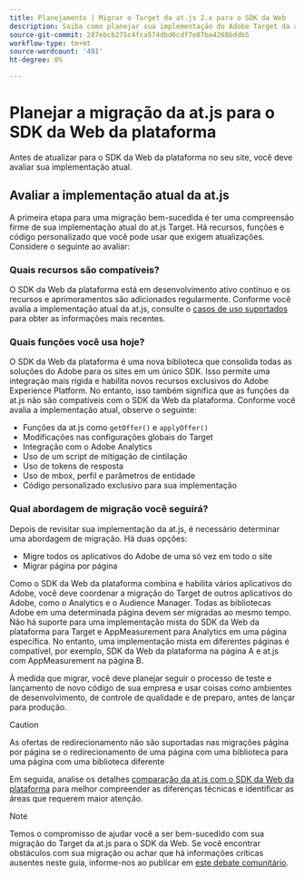 ```yaml
---
title: Planejamento | Migrar o Target da at.js 2.x para o SDK da Web
description: Saiba como planejar sua implementação do Adobe Target da at.js 2.x para o Adobe Experience Platform Web SDK.
source-git-commit: 287ebcb275c4fca574dbd6cdf7e07ba4268bddb5
workflow-type: tm+mt
source-wordcount: '491'
ht-degree: 0%

---
```


# Planejar a migração da at.js para o SDK da Web da plataforma

Antes de atualizar para o SDK da Web da plataforma no seu site, você deve avaliar sua implementação atual.

## Avaliar a implementação atual da at.js

A primeira etapa para uma migração bem-sucedida é ter uma compreensão firme de sua implementação atual do at.js Target. Há recursos, funções e código personalizado que você pode usar que exigem atualizações. Considere o seguinte ao avaliar:

### Quais recursos são compatíveis?

O SDK da Web da plataforma está em desenvolvimento ativo contínuo e os recursos e aprimoramentos são adicionados regularmente. Conforme você avalia a implementação atual da at.js, consulte o [casos de uso suportados](https://github.com/orgs/adobe/projects/18/views/1) para obter as informações mais recentes.

### Quais funções você usa hoje?

O SDK da Web da plataforma é uma nova biblioteca que consolida todas as soluções do Adobe para os sites em um único SDK. Isso permite uma integração mais rígida e habilita novos recursos exclusivos do Adobe Experience Platform. No entanto, isso também significa que as funções da at.js não são compatíveis com o SDK da Web da plataforma. Conforme você avalia a implementação atual, observe o seguinte:

- Funções da at.js como `getOffer()` e `applyOffer()`
- Modificações nas configurações globais do Target
- Integração com o Adobe Analytics
- Uso de um script de mitigação de cintilação
- Uso de tokens de resposta
- Uso de mbox, perfil e parâmetros de entidade
- Código personalizado exclusivo para sua implementação

### Qual abordagem de migração você seguirá?

Depois de revisitar sua implementação da at.js, é necessário determinar uma abordagem de migração. Há duas opções:

- Migre todos os aplicativos do Adobe de uma só vez em todo o site
- Migrar página por página

Como o SDK da Web da plataforma combina e habilita vários aplicativos do Adobe, você deve coordenar a migração do Target de outros aplicativos do Adobe, como o Analytics e o Audience Manager. Todas as bibliotecas Adobe em uma determinada página devem ser migradas ao mesmo tempo. Não há suporte para uma implementação mista do SDK da Web da plataforma para Target e AppMeasurement para Analytics em uma página específica. No entanto, uma implementação mista em diferentes páginas é compatível, por exemplo, SDK da Web da plataforma na página A e at.js com AppMeasurement na página B.

À medida que migrar, você deve planejar seguir o processo de teste e lançamento de novo código de sua empresa e usar coisas como ambientes de desenvolvimento, de controle de qualidade e de preparo, antes de lançar para produção.

>[!CAUTION]
>
>As ofertas de redirecionamento não são suportadas nas migrações página por página se o redirecionamento de uma página com uma biblioteca para uma página com uma biblioteca diferente


Em seguida, analise os detalhes [comparação da at.js com o SDK da Web da plataforma](detailed-comparison.md) para melhor compreender as diferenças técnicas e identificar as áreas que requerem maior atenção.

>[!NOTE]
>
>Temos o compromisso de ajudar você a ser bem-sucedido com sua migração do Target da at.js para o SDK da Web. Se você encontrar obstáculos com sua migração ou achar que há informações críticas ausentes neste guia, informe-nos ao publicar em [este debate comunitário](https://experienceleaguecommunities.adobe.com/t5/adobe-experience-platform-data/tutorial-discussion-migrate-target-from-at-js-to-web-sdk/m-p/575587#M463).
